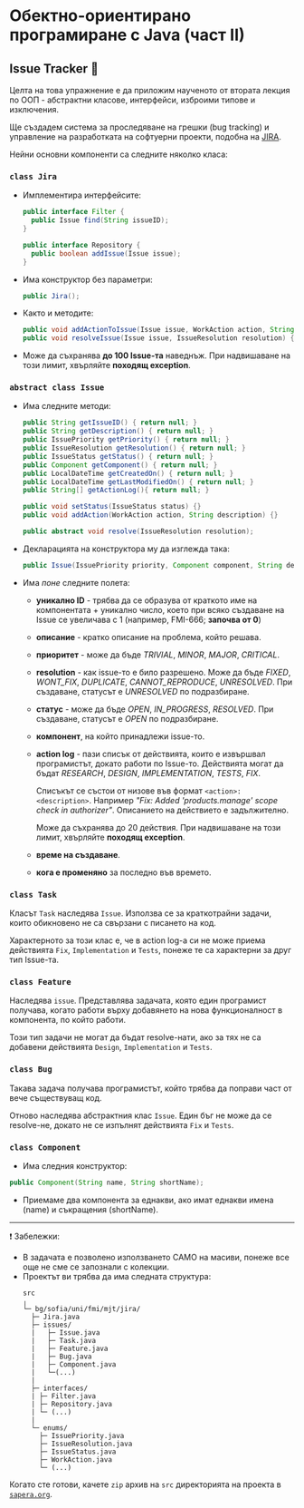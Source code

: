# Обектно-ориентирано програмиране с Java (част II)
## Issue Tracker :bug:

Целта на това упражнение е да приложим наученото от втората лекция по ООП - абстрактни класове, интерфейси, изброими типове и изключения.

Ще създадем система за проследяване на грешки (bug tracking) и управление на разработката на софтуерни проекти, подобна на [JIRA](https://www.atlassian.com/software/jira).

Нейни основни компоненти са следните няколко класа:

### `class Jira`

- Имплементира интерфейсите:

  ```java
  public interface Filter {
    public Issue find(String issueID);
  }

  public interface Repository {
    public boolean addIssue(Issue issue);
  }

  ```

- Има конструктор без параметри:

  ```java
  public Jira();
  ```
- Както и методите:

  ```java
  public void addActionToIssue(Issue issue, WorkAction action, String actionDescription) {}
  public void resolveIssue(Issue issue, IssueResolution resolution) {}
  ```

- Може да съхранява **до 100 Issue-та** наведнъж. При надвишаване на този лимит, хвърляйте **походящ exception**.
### `abstract class Issue`

- Има следните методи:
  ```java
  public String getIssueID() { return null; }
  public String getDescription() { return null; }
  public IssuePriority getPriority() { return null; }
  public IssueResolution getResolution() { return null; }
  public IssueStatus getStatus() { return null; }
  public Component getComponent() { return null; }
  public LocalDateTime getCreatedOn() { return null; }
  public LocalDateTime getLastModifiedOn() { return null; }
  public String[] getActionLog(){ return null; }

  public void setStatus(IssueStatus status) {}
  public void addAction(WorkAction action, String description) {}

  public abstract void resolve(IssueResolution resolution);
  ```

- Декларацията на конструктора му да изглежда така:
  ```java
  public Issue(IssuePriority priority, Component component, String description) {}
  ```

- Има *поне* следните полета:
  * **уникално ID** - трябва да се образува от краткото име на компонентата + уникално число, което при всяко създаване на Issue се увеличава с 1 (например, FMI-666; **започва от 0**)
  * **описание** - кратко описание на проблема, който решава.
  * **приоритет** - може да бъде *TRIVIAL*, *MINOR*, *MAJOR*, *CRITICAL*.
  * **resolution** - как issue-то е било разрешено. Може да бъде *FIXED*, *WONT_FIX*, *DUPLICATE*, *CANNOT_REPRODUCE*, *UNRESOLVED*. При създаване, статусът е *UNRESOLVED* по подразбиране.
  * **статус** - може да бъде *OPEN*, *IN_PROGRESS*, *RESOLVED*. При създаване, статусът е *OPEN* по подразбиране.
  * **компонент**, на който принадлежи issue-то.
  * **action log** - пази списък от действията, които е извършвал програмистът, докато работи по Issue-то. Действията могат да бъдат *RESEARCH*, *DESIGN*, *IMPLEMENTATION*, *TESTS*, *FIX*.

    Списъкът се състои от низове във формат `<action>: <description>`. Например *"Fix: Added 'products.manage' scope check in authorizer"*. Описанието на действието е задължително.

    Може да съхранява до 20 действия. При надвишаване на този лимит, хвърляйте **походящ exception**.
  * **време на създаване**.
  * **кога е променяно** за последно във времето.

### `class Task`
Класът `Task` наследява `Issue`. Използва се за краткотрайни задачи, които обикновено не са свързани с писането на код.

Характерното за този клас е, че в action log-a си не може приема действията `Fix`, `Implementation` и `Tests`, понеже те са характерни за друг тип Issue-та.

### `class Feature`
Наследява `issue`.
Представлява задачата, която един програмист получава, когато работи върху добавянето на нова функционалност в компонента, по който работи.

Този тип задачи не могат да бъдат resolve-нати, ако за тях не са добавени действията `Design`, `Implementation` и `Tests`.

### `class Bug`
Такава задача получава програмистът, който трябва да поправи част от вече съществуващ код.

Отново наследява абстрактния клас `Issue`. Един бъг не може да се resolve-не, докато не се изпълнят действията `Fix` и `Tests`.

### `class Component`

- Има следния конструктор:

```java
public Component(String name, String shortName);
```

- Приемаме два компонента за еднакви, ако имат еднакви имена (name) и съкращения (shortName).

-------------------------------------
:heavy_exclamation_mark: Забележки:
- В задачата е позволено използването САМО на масиви, понеже все още не сме се запознали с колекции.
- Проектът ви трябва да има следната структура:
  ```
  src
  ╷
  └─ bg/sofia/uni/fmi/mjt/jira/
    ├─ Jira.java
    ├─ issues/
    |   ├─ Issue.java
    |   ├─ Task.java
    |   ├─ Feature.java
    |   ├─ Bug.java
    |   ├─ Component.java
    |   └─(...)
    |
    ├─ interfaces/
    | ├─ Filter.java
    | ├─ Repository.java
    | └─ (...)
    |
    └─ enums/
      ├─ IssuePriority.java
      ├─ IssueResolution.java
      ├─ IssueStatus.java
      ├─ WorkAction.java
      └─ (...)
  ```

Когато сте готови, качете `zip` архив на `src` директорията на проекта в [`sapera.org`](sapera.org).
